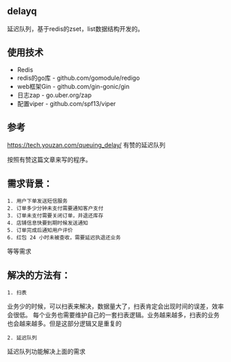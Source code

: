 ## delayq
延迟队列，基于redis的zset，list数据结构开发的。

## 使用技术
- Redis
- redis的go库 - github.com/gomodule/redigo
- web框架Gin - github.com/gin-gonic/gin
- 日志zap - go.uber.org/zap
- 配置viper - github.com/spf13/viper

## 参考
https://tech.youzan.com/queuing_delay/  有赞的延迟队列

按照有赞这篇文章来写的程序。

## 需求背景：

	1. 用户下单发送短信服务
	2. 订单多少分钟未支付需要通知客户支付
	3. 订单未支付需要关闭订单，并退还库存
	4. 店铺信息快要到期时候发送通知
	5. 订单完成后通知用户评价
	6. 红包 24 小时未被查收，需要延迟执退还业务

等等需求

## 解决的方法有：

	1. 扫表
业务少的时候，可以扫表来解决，数据量大了，扫表肯定会出现时间的误差，效率会很低。
每个业务也需要维护自己的一套扫表逻辑。业务越来越多，扫表的业务也会越来越多。但是这部分逻辑又是重复的

	2. 延迟队列
延迟队列功能解决上面的需求



